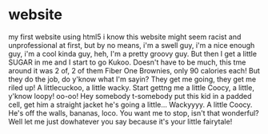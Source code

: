 # website
my first website using html5 
i know this website might seem racist and unprofessional at first, but by no means, 
i'm a swell guy, i'm a nice enough guy, i'm a cool kinda guy, heh, I'm a pretty groovy guy. 
But then I get a little SUGAR in me and I start to go Kukoo. 
Doesn't have to be much, this tme around it was 2 of, 2 of them Fiber One Brownies, only 90 calories each! 
But they do the job, do y'know what I'm sayin? They get me going, they get me riled up! A littlecuckoo, a little wacky. 
Start gettng me a little Coocy, a little, y'know loopy! oo-oo! 
Hey somebody t-somebody put this kid in a padded cell, get him a straight jacket he's going a little... Wackyyyy. 
A little Coocy. He's off the walls, bananas, loco. You want me to stop, isn't that wonderful? 
Well let me just dowhatever you say because it's your little fairytale!
